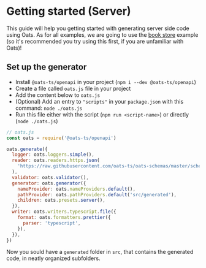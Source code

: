 # Getting started (Server)

This guide will help you getting started with generating server side code using Oats. As for all examples, we are going to use the [book store](https://github.com/oats-ts/oats-schemas/blob/master/schemas/book-store.json) example (so it's recommended you try using this first, if you are unfamiliar with Oats)!

## Set up the generator

- Install `@oats-ts/openapi` in your project (`npm i --dev @oats-ts/openapi`)
- Create a file called `oats.js` file in your project
- Add the content below to `oats.js`
- (Optional) Add an entry to `"scripts"` in your `package.json` with this command: `node ./oats.js`
- Run this file either with the script (`npm run <script-name>`) or directly (`node ./oats.js`)

```javascript
// oats.js
const oats = require('@oats-ts/openapi')

oats.generate({
  logger: oats.loggers.simple(),
  reader: oats.readers.https.json(
    'https://raw.githubusercontent.com/oats-ts/oats-schemas/master/schemas/book-store.json',
  ),
  validator: oats.validator(),
  generator: oats.generator({
    nameProvider: oats.nameProviders.default(),
    pathProvider: oats.pathProviders.default('src/generated'),
    children: oats.presets.server(),
  }),
  writer: oats.writers.typescript.file({
    format: oats.formatters.prettier({
      parser: 'typescript',
    }),
  }),
})
```

Now you sould have a `generated` folder in `src`, that contains the generated code, in neatly organized subfolders.
